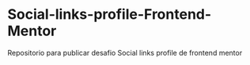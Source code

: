# Social-links-profile-Frontend-Mentor
Repositorio para publicar desafio Social links profile de frontend mentor
